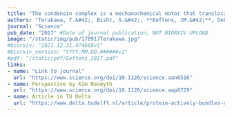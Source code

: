 ```yaml
---
title: "The condensin complex is a mechanochemical motor that translocates along DNA"
authors: "Terakawa, T.&#42;, Bisht, S.&#42;, **Eeftens, JM.&#42;**, Dekker, C., Haering, CH., Greene, EC."
journal: "Science"
pub_date: "2017" #Date of journal publication, NOT BIORXIV UPLOAD
image: "/static/img/pub/170917Terakawa.jpg"
#biorxiv: "2021.12.31.474660v1"
#biorxiv_version: "YYYY.MM.DD.######v1"
#pdf: "/static/pdf/Eeftens_2017.pdf"
links:
- name: "Link to journal"
  url: "https://www.science.org/doi/10.1126/science.aan6516"
- name: Perspective by Kim Nasmyth
  url: "https://www.science.org/doi/10.1126/science.aap8729"
- name: Article in TU Delta
  url: "https://www.delta.tudelft.nl/article/protein-actively-bundles-dna-strings#"
---
```

